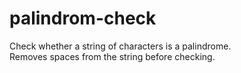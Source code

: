 # palindrom-check
Check whether a string of characters is a palindrome.\
Removes spaces from the string before checking.
